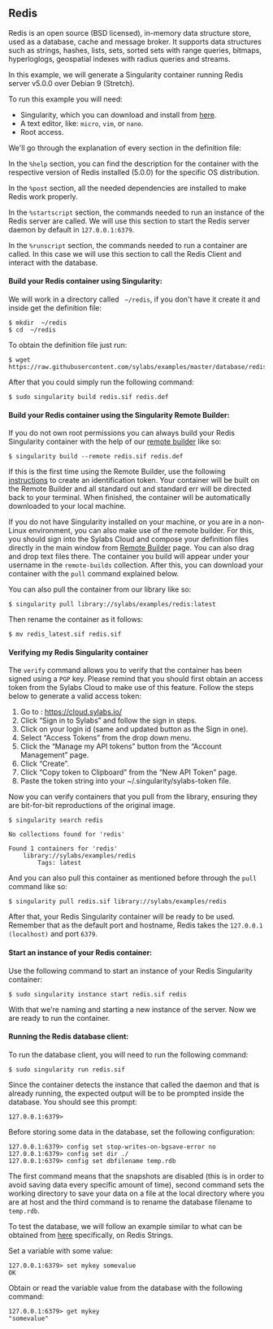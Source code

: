 ## Redis

Redis is an open source (BSD licensed), in-memory data structure store, used as a database, cache and message broker. It supports data structures such as strings, hashes, lists, sets, sorted sets with range queries, bitmaps, hyperloglogs, geospatial indexes with radius queries and streams.

In this example, we will generate a Singularity container running Redis server v5.0.0 over Debian 9 (Stretch).

To run this example you will need:

 - Singularity, which you can download and install from [here](https://github.com/sylabs/singularity).
 - A text editor, like: `micro`, `vim`, or `nano`.
 - Root access.

We'll go through the explanation of every section in the definition file:

In the `%help` section, you can find the description for the container with the respective version of Redis installed (5.0.0) for the specific OS distribution.

In the `%post` section, all the needed dependencies are installed to make Redis work properly.

In the `%startscript` section, the commands needed to run an instance of the Redis server are called. We will use this section to start the Redis server daemon by default in `127.0.0.1:6379`.

In the `%runscript` section, the commands needed to run a container are called. In this case we will use this section to call the Redis Client and interact with the database.

#### Build your Redis container using Singularity:

We will work in a directory called ` ~/redis`, if you don't have it create it and inside get the definition file:

```
$ mkdir  ~/redis
$ cd  ~/redis
```

To obtain the definition file just run:

```
$ wget https://raw.githubusercontent.com/sylabs/examples/master/database/redis/redis.def
```

After that you could simply run the following command:

```
$ sudo singularity build redis.sif redis.def
```

#### Build your Redis container using the Singularity Remote Builder:

If you do not own root permissions you can always build your Redis Singularity container with the help of our [remote builder](https://cloud.sylabs.io/builder) like so:

```
$ singularity build --remote redis.sif redis.def
```

If this is the first time using the Remote Builder, use the following
[instructions](https://cloud.sylabs.io/auth) to create an identification token. Your container will be built on the Remote Builder and all standard out
and standard err will be directed back to your terminal. When finished, the
container will be automatically downloaded to your local machine.

If you do not have Singularity installed on your machine, or you are in a non-Linux environment, you can also make use of the remote builder. For this, you should sign into the Sylabs Cloud and compose your definition files directly in the main window from  [Remote Builder](https://cloud.sylabs.io/builder) page. You can also drag and drop text files there. The container you build will appear under your username in the `remote-builds` collection. After this, you can download your container with the `pull` command explained below.

You can also pull the container from our library like so:

```
$ singularity pull library://sylabs/examples/redis:latest
```

Then rename the container as it follows:

```
$ mv redis_latest.sif redis.sif
```


#### Verifying my Redis Singularity container

The `verify` command allows you to verify that the container has been signed using a `PGP` key. Please remind that you should first obtain an access token from the Sylabs Cloud to make use of this feature.  Follow the steps below to generate a valid access token:

  1. Go to : https://cloud.sylabs.io/
  2. Click “Sign in to Sylabs” and follow the sign in steps.
  3. Click on your login id (same and updated button as the Sign in one).
  4. Select “Access Tokens” from the drop down menu.
  5. Click the “Manage my API tokens” button from the “Account Management” page.
  6. Click “Create”.  
  7. Click “Copy token to Clipboard” from the “New API Token” page.
  8. Paste the token string into your ~/.singularity/sylabs-token file.

Now you can verify containers that you pull from the library, ensuring they are bit-for-bit reproductions of the original
image.

```
$ singularity search redis

No collections found for 'redis'

Found 1 containers for 'redis'
	library://sylabs/examples/redis
		Tags: latest

```

And you can also pull this container as mentioned before through the `pull` command like so:

```
$ singularity pull redis.sif library://sylabs/examples/redis
```

After that, your Redis Singularity container will be ready to be used. Remember that as the default port and hostname, Redis takes the `127.0.0.1 (localhost)` and port `6379`.

#### Start an instance of your Redis container:

Use the following command to start an instance of your Redis Singularity container:

```
$ sudo singularity instance start redis.sif redis
```

With that we're naming and starting a new instance of the server. Now we are ready to run the container.


#### Running the Redis database client:

To run the database client, you will need to run the following command:

```
$ sudo singularity run redis.sif
```

Since the container detects the instance that called the daemon and that is already running, the expected output will be to be prompted inside the database. You should see this prompt:

```
127.0.0.1:6379>
```

Before storing some data in the database, set the following configuration:

```
127.0.0.1:6379> config set stop-writes-on-bgsave-error no
127.0.0.1:6379> config set dir ./
127.0.0.1:6379> config set dbfilename temp.rdb
```

The first command means that the snapshots are disabled (this is in order to avoid saving data every specific amount of time), second command sets the working directory to save your data on a file at the local directory where you are at host and the third command is to rename the database filename to `temp.rdb`.

To test the database, we will follow an example similar to what can be obtained from [here](https://redis.io/topics/data-types-intro) specifically, on Redis Strings.

Set a variable with some value:

```
127.0.0.1:6379> set mykey somevalue
OK
```

Obtain or read the variable value from the database with the following command:

```
127.0.0.1:6379> get mykey
"somevalue"
```
